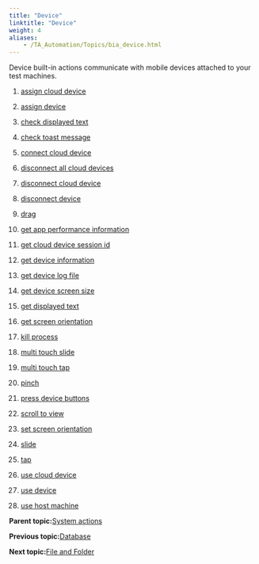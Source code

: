 ```yaml
--- 
title: "Device"
linktitle: "Device"
weight: 4
aliases: 
    - /TA_Automation/Topics/bia_device.html
---
```


Device built-in actions communicate with mobile devices attached to your test machines.

1.  [assign cloud device](/TA_Automation/Topics/bia_assign_cloud_device.html)  

2.  [assign device](/TA_Automation/Topics/bia_assign_device.html)  

3.  [check displayed text](/TA_Automation/Topics/bia_check_displayed_text.html)  

4.  [check toast message](/TA_Automation/Topics/bia_check_toast_message.html)  

5.  [connect cloud device](/TA_Automation/Topics/bia_connect_cloud_device.html)  

6.  [disconnect all cloud devices](/TA_Automation/Topics/bia_disconnect_all_cloud_devices.html)  

7.  [disconnect cloud device](/TA_Automation/Topics/bia_disconnect_cloud_device.html)  

8.  [disconnect device](/TA_Automation/Topics/bia_disconnect_device.html)  

9.  [drag](/TA_Automation/Topics/bia_drag.html)  

10. [get app performance information](/TA_Automation/Topics/bia_get_app_performance_information.html)  

11. [get cloud device session id](/TA_Automation/Topics/bia_get_cloud_device_session_id.html)  

12. [get device information](/TA_Automation/Topics/bia_get_device_information.html)  

13. [get device log file](/TA_Automation/Topics/bia_get_device_log_file.html)  

14. [get device screen size](/TA_Automation/Topics/bia_get_device_screen_size.html)  

15. [get displayed text](/TA_Automation/Topics/bia_get_displayed_text.html)  

16. [get screen orientation](/TA_Automation/Topics/bia_get_screen_orientation.html)  

17. [kill process](/TA_Automation/Topics/bia_kill_process.html)  

18. [multi touch slide](/TA_Automation/Topics/bia_multi_touch_slide.html)  

19. [multi touch tap](/TA_Automation/Topics/bia_multi_touch_tap.html)  

20. [pinch](/TA_Automation/Topics/bia_iOS_pinch.html)  

21. [press device buttons](/TA_Automation/Topics/bia_press_device_buttons.html)  

22. [scroll to view](/TA_Automation/Topics/bia_iOS_scroll_to_view.html)  

23. [set screen orientation](/TA_Automation/Topics/bia_set_screen_orientation.html)  

24. [slide](/TA_Automation/Topics/bia_slide.html)  

25. [tap](/TA_Automation/Topics/bia_tap.html)  

26. [use cloud device](/TA_Automation/Topics/bia_use_cloud_device.html)  

27. [use device](/TA_Automation/Topics/bia_use_device.html)  

28. [use host machine](/TA_Automation/Topics/bia_use_host_machine.html)  


**Parent topic:**[System actions](/TA_Automation/Topics/bia_System.html)

**Previous topic:**[Database](/TA_Automation/Topics/bia_Database.html)

**Next topic:**[File and Folder](/TA_Automation/Topics/bia_file_and_folder.html)

